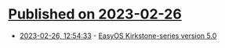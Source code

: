 # [Published on 2023-02-26](index.md)

* [2023-02-26, 12:54:33](https://lobste.rs/s/0r2aly/easyos_kirkstone_series_version_5_0) - [EasyOS Kirkstone-series version 5.0](https://bkhome.org/news/202302/easyos-kirkstone-series-version-50.html)
